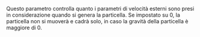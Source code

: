 Questo parametro controlla quanto i parametri di velocità esterni sono presi in considerazione quando si genera la particella. Se impostato su 0, la particella non si muoverà e cadrà solo, in caso la gravità della particella è maggiore di 0.